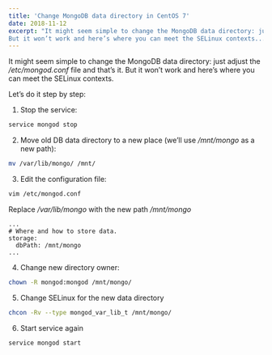 ```yaml
---
title: 'Change MongoDB data directory in CentOS 7'
date: 2018-11-12
excerpt: "It might seem simple to change the MongoDB data directory: just adjust the _*/etc/mongod.conf*_ file and that’s it.
But it won’t work and here’s where you can meet the SELinux contexts..."
---
```

It might seem simple to change the MongoDB data directory: just adjust the _*/etc/mongod.conf*_ file and that’s it.
But it won’t work and here’s where you can meet the SELinux contexts.

Let’s do it step by step:

1. Stop the service:
```bash
service mongod stop
```
2. Move old DB data directory to a new place (we’ll use _*/mnt/mongo*_ as a new path):
```bash
mv /var/lib/mongo/ /mnt/
```
3. Edit the configuration file:
```bash
vim /etc/mongod.conf
```
Replace _*/var/lib/mongo*_ with the new path _*/mnt/mongo*_
```
...
# Where and how to store data.
storage:
  dbPath: /mnt/mongo
...
```
4. Change new directory owner:
```bash
chown -R mongod:mongod /mnt/mongo/
```
5. Change SELinux for the new data directory
```bash
chcon -Rv --type mongod_var_lib_t /mnt/mongo/
```
6. Start service again
```bash
service mongod start
```
